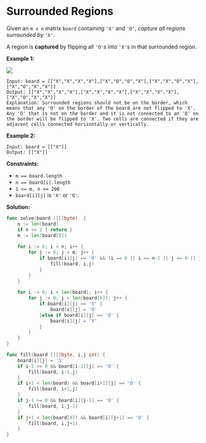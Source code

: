 # Surrounded Regions
Given an  `m x n`  matrix  `board`  containing  `'X'`  and  `'O'`,  _capture all regions surrounded by_  `'X'`.

A region is  **captured**  by flipping all  `'O'`s into  `'X'`s in that surrounded region.

**Example 1:**

![](https://assets.leetcode.com/uploads/2021/02/19/xogrid.jpg)

    Input: board = [["X","X","X","X"],["X","O","O","X"],["X","X","O","X"],["X","O","X","X"]]
    Output: [["X","X","X","X"],["X","X","X","X"],["X","X","X","X"],["X","O","X","X"]]
    Explanation: Surrounded regions should not be on the border, which means that any 'O' on the border of the board are not flipped to 'X'. Any 'O' that is not on the border and it is not connected to an 'O' on the border will be flipped to 'X'. Two cells are connected if they are adjacent cells connected horizontally or vertically.

**Example 2:**

    Input: board = [["X"]]
    Output: [["X"]]

**Constraints:**

-   `m == board.length`
-   `n == board[i].length`
-   `1 <= m, n <= 200`
-   `board[i][j]`  is  `'X'`  or  `'O'`.

**Solution:**

```go
func solve(board [][]byte)  {
    n := len(board)
    if n <= 2 { return }
    m := len(board[0])
    
    for i := 0; i < n; i++ {
        for j := 0; j < m; j++ {
            if board[i][j] == 'O' && (i == 0 || i == n-1 || j == 0 || j == m-1) {
                fill(board, i,j)
            }
        }
    }
    
    for i := 0; i < len(board); i++ {
        for j := 0; j < len(board[0]); j++ {
            if board[i][j] == 'S' {
                board[i][j] = 'O'
            }else if board[i][j] == 'O' {
                board[i][j] = 'X'
            }
        }
    }
}

func fill(board [][]byte, i,j int) {
    board[i][j] = 'S'
    if i-1 >= 0 && board[i-1][j] == 'O' {
        fill(board, i-1,j)
    }
    if i+1 < len(board) && board[i+1][j] == 'O' {
        fill(board, i+1,j)
    }
    if j-1 >= 0 && board[i][j-1] == 'O' {
        fill(board, i,j-1)
    }
    if j+1 < len(board[0]) && board[i][j+1] == 'O' {
        fill(board, i,j+1)
    }
}
```